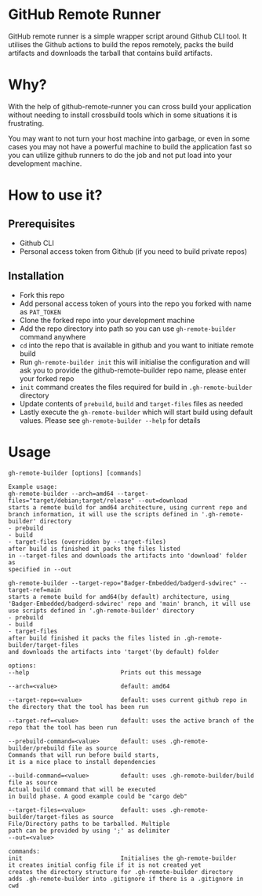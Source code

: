 # GitHub Remote Runner

GitHub remote runner is a simple wrapper script around Github CLI tool.
It utilises the Github actions to build the repos remotely, packs the build
artifacts and downloads the tarball that contains build artifacts.

# Why?

With the help of github-remote-runner you can cross build your application
without needing to install crossbuild tools which in some situations it is frustrating.

You may want to not turn your host machine into garbage, or even in some cases
you may not have a powerful machine to build the application fast so you can
utilize github runners to do the job and not put load into your development machine.

# How to use it?

## Prerequisites

- Github CLI
- Personal access token from Github (if you need to build private repos)

## Installation

- Fork this repo
- Add personal access token of yours into the repo you forked with name as `PAT_TOKEN`
- Clone the forked repo into your development machine
- Add the repo directory into path so you can use `gh-remote-builder` command
  anywhere
- `cd` into the repo that is available in github and you want to initiate remote
  build
- Run `gh-remote-builder init` this will initialise the configuration and will
  ask you to provide the github-remote-builder repo name, please enter your forked repo
- `init` command creates the files required for build in `.gh-remote-builder` directory
- Update contents of `prebuild`, `build` and `target-files` files as needed
- Lastly execute the `gh-remote-builder` which will start build using default values.
  Please see `gh-remote-builder --help` for details

# Usage

```
gh-remote-builder [options] [commands]

Example usage:
gh-remote-builder --arch=amd64 --target-files="target/debian;target/release" --out=download
starts a remote build for amd64 architecture, using current repo and
branch information, it will use the scripts defined in '.gh-remote-builder' directory
- prebuild
- build
- target-files (overridden by --target-files)
after build is finished it packs the files listed
in --target-files and downloads the artifacts into 'download' folder as
specified in --out

gh-remote-builder --target-repo="Badger-Embedded/badgerd-sdwirec" --target-ref=main
starts a remote build for amd64(by default) architecture, using
'Badger-Embedded/badgerd-sdwirec' repo and 'main' branch, it will use
use scripts defined in '.gh-remote-builder' directory
- prebuild
- build
- target-files
after build finished it packs the files listed in .gh-remote-builder/target-files
and downloads the artifacts into 'target'(by default) folder

options:
--help                          Prints out this message

--arch=<value>                  default: amd64

--target-repo=<value>           default: uses current github repo in the directory that the tool has been run

--target-ref=<value>            default: uses the active branch of the repo that the tool has been run

--prebuild-command=<value>      default: uses .gh-remote-builder/prebuild file as source
Commands that will run before build starts,
it is a nice place to install dependencies

--build-command=<value>         default: uses .gh-remote-builder/build file as source
Actual build command that will be executed
in build phase. A good example could be "cargo deb"

--target-files=<value>          default: uses .gh-remote-builder/target-files as source
File/Directory paths to be tarballed. Multiple
path can be provided by using ';' as delimiter
--out=<value>

commands:
init                            Initialises the gh-remote-builder
it creates initial config file if it is not created yet
creates the directory structure for .gh-remote-builder directory
adds .gh-remote-builder into .gitignore if there is a .gitignore in cwd
```
